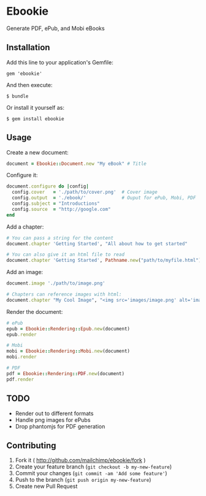 # Ebookie

Generate PDF, ePub, and Mobi eBooks

## Installation

Add this line to your application's Gemfile:

    gem 'ebookie'

And then execute:

    $ bundle

Or install it yourself as:

    $ gem install ebookie

## Usage

Create a new document:

```ruby
document = Ebookie::Document.new "My eBook" # Title
```

Configure it:

```ruby
document.configure do |config|
  config.cover   = './path/to/cover.png'  # Cover image
  config.output  = './ebook/'             # Ouput for ePub, Mobi, PDF
  config.subject = "Introductions"
  config.source  = "http://google.com"
end
```

Add a chapter:

```ruby
# You can pass a string for the content
document.chapter 'Getting Started', "All about how to get started"

# You can also give it an html file to read
document.chapter 'Getting Started', Pathname.new("path/to/myfile.html")
```

Add an image:

```ruby
document.image './path/to/image.png'

# Chapters can reference images with html:
document.chapter "My Cool Image", "<img src='images/image.png' alt='image' />"
```

Render the document:

```ruby
# ePub
epub = Ebookie::Rendering::Epub.new(document)
epub.render

# Mobi
mobi = Ebookie::Rendering::Mobi.new(document)
mobi.render

# PDF
pdf = Ebookie::Rendering::PDF.new(document)
pdf.render
```

## TODO

- Render out to different formats
- Handle png images for ePubs
- Drop phantomjs for PDF generation

## Contributing

1. Fork it ( http://github.com/mailchimp/ebookie/fork )
2. Create your feature branch (`git checkout -b my-new-feature`)
3. Commit your changes (`git commit -am 'Add some feature'`)
4. Push to the branch (`git push origin my-new-feature`)
5. Create new Pull Request
